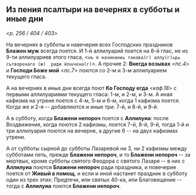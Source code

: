 ## Из пения псалтыри на вечернях в субботы и иные дни 

<*p. 256 / 404 / 403*>

На вечернях в субботы и навечерия всех Господских праздников **Блажен муж** всегда поется. И 1-й аллилуарий 
поется на 8-й глас, не из 9-ти аллилуариев этого гласа, <`нъ ѿ начинаниѧ такова(г) аллу(г)ѧрѧ сътворєнаго (ж) 
ради ѿлѹчєна(г)`>. А прочие 2: **Внегда возывах** <*пс.4*> и **Господи Боже мой** <*пс.7*> поются со 2-м 
и 3-м аллилуарием текущего гласа. 

А на вечернях в иные дни всегда поют **Ко Господу егда** <*каф.18*> с первыми аллилуариями текущего гласа: 
1-м, и 2-м, и 3-м. А иная кафизма на утрене поется с 4-м, 5-м и 6-м, когда 1 кафизма поется. 
Когда же и 2-я -- добавляются и иные три: 7-й, и 8-й, и 9-й. 

А в субботу, когда **Блажени непороч** поется с **Аллилуиа**: после Воздвижения, когда поются 2 кафизмы, 
поется 7-й, 8-й, 9-й, тогда 1-й и три аллилуария поются на вечерне, а другие 6 -- на двух кафизмах утрени. 

А от субботы сырной до субботы Лазаревой ни 3, ни 2 кафизмы между субботами петь, прежде **Блажени непороч**, 
и то **Блажени непороч** -- за мертвых, кроме субботы святого Феодора с святого Лазаря -- в них с **Аллилуиа** 
поются **Блажени непороч** ради праздника, и повечерие поется от **Живый в помощ**, и если и иной 
настанет праздник в субботу один из трех этих: Предтечи, или святых 40-ка, или Благовещение -- тогда 
с **Аллилуиа** поются **Блажени непороч**.   
